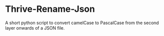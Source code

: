 # Thrive-Rename-Json
A short python script to convert camelCase to PascalCase from the second layer onwards of a JSON file.
